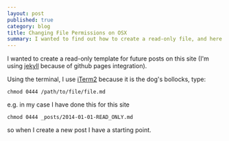 ```yaml
---
layout: post
published: true
category: blog
title: Changing File Permissions on OSX
summary: I wanted to find out how to create a read-only file, and here's how I did it.
---
```


I wanted to create a read-only template for future posts on this site (I'm using [jekyll](http://jekyllrb.com/) because of github pages integration).

Using the terminal, I use [iTerm2](http://www.iterm2.com/#/section/home) because it is the dog's bollocks, type:

<pre><code>chmod 0444 /path/to/file/file.md</code></pre>

e.g. in my case I have done this for this site

<pre><code>chmod 0444 _posts/2014-01-01-READ_ONLY.md</code></pre>

so when I create a new post I have a starting point.